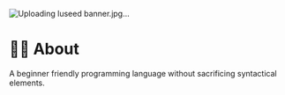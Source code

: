 ![Uploading luseed banner.jpg…]()
# 👨‍💻 About
A beginner friendly programming language without sacrificing syntactical elements.
